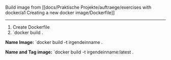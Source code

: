 Build image from [[docs/Praktische Projekte/auftraege/exercises with docker/a1 Creating a new docker image/Dockerfile]]
****
1. Create Dockerfile
2. `docker build .

**Name Image:**
`docker build -t irgendeinname .

**Name and Tag image:**
`docker build -t irgendeinname:latest .